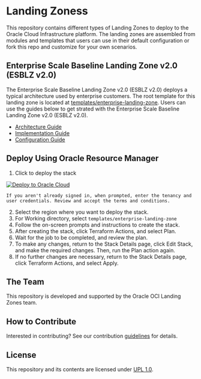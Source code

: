 # Landing Zoness

This repository contains different types of Landing Zones to deploy to the Oracle Cloud Infrastructure platform. The landing zones are assembled from modules and templates that users can use in their default configuration or fork this repo and customize for your own scenarios.

## Enterprise Scale Baseline Landing Zone v2.0 (ESBLZ v2.0)

The Enterprise Scale Baseline Landing Zone v2.0 (ESBLZ v2.0) deploys a typical architecture used by enterprise customers. The root template for this landing zone is located at [templates/enterprise-landing-zone](./templates/enterprise-landing-zone). Users can use the guides below to get strated with the Enterprise Scale Baseline Landing Zone v2.0 (ESBLZ v2.0).

- [Architecture Guide](./templates/enterprise-landing-zone/Architecture_Guide.md)
- [Implementation Guide](./templates/enterprise-landing-zone/IMPLEMENTATION.md)
- [Configuration Guide](./templates/enterprise-landing-zone/CONFIGURATION.md)

## Deploy Using Oracle Resource Manager
1. Click to deploy the stack

[![Deploy to Oracle Cloud](https://oci-resourcemanager-plugin.plugins.oci.oraclecloud.com/latest/deploy-to-oracle-cloud.svg)](https://cloud.oracle.com/resourcemanager/stacks/create?zipUrl=https://github.com/oracle-quickstart/oci-landing-zones/archive/refs/tags/v2.0.0.zip)

    If you aren't already signed in, when prompted, enter the tenancy and user credentials. Review and accept the terms and conditions.


2. Select the region where you want to deploy the stack.
3. For Working directory, select `templates/enterprise-landing-zone`
4. Follow the on-screen prompts and instructions to create the stack.
5. After creating the stack, click Terraform Actions, and select Plan.
6. Wait for the job to be completed, and review the plan.
7. To make any changes, return to the Stack Details page, click Edit Stack, and make the required changes. Then, run the Plan action again.
8. If no further changes are necessary, return to the Stack Details page, click Terraform Actions, and select Apply.


## The Team

This repository is developed and supported by the Oracle OCI Landing Zones team.

## How to Contribute

Interested in contributing?  See our contribution [guidelines](CONTRIBUTING.md) for details.

## License

This repository and its contents are licensed under [UPL 1.0](https://opensource.org/licenses/UPL).
